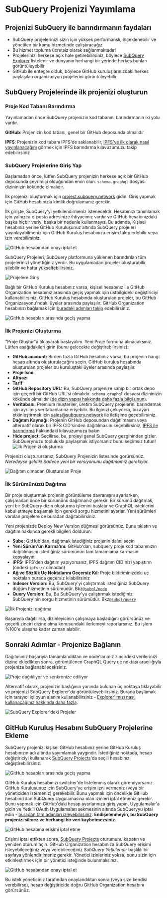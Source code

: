 # SubQuery Projenizi Yayımlama

## Projenizi SubQuery ile barındırmanın faydaları

- SubQuery projelerinizi sizin için yüksek performanslı, ölçeklenebilir ve yönetilen bir kamu hizmetinde çalıştıracağız
- Bu hizmet topluma ücretsiz olarak sağlanmaktadır!
- Projelerinizi herkese açık hale getirebilirsiniz, böylece [SubQuery Explorer](https://explorer.subquery.network) listelenir ve dünyanın herhangi bir yerinde herkes bunları görüntüleyebilir
- GitHub ile entegre olduk, böylece GitHub kuruluşlarınızdaki herkes paylaşılan organizasyon projelerini görüntüleyebilir

## SubQuery Projelerinde ilk projenizi oluşturun

### Proje Kod Tabanı Barındırma

Yayınlamadan önce SubQuery projenizin kod tabanını barındırmanın iki yolu vardır.

**GitHub**: Projenizin kod tabanı, genel bir GitHub deposunda olmalıdır

**IPFS**: Projenizin kod tabanı IPFS'de saklanabilir, [IPFS'ye ilk olarak nasıl yayınlanacağını](ipfs.md) görmek için IPFS barındırma kılavuzumuzu takip edebilirsiniz

### SubQuery Projelerine Giriş Yap

Başlamadan önce, lütfen SubQuery projenizin herkese açık bir GitHub deposunda çevrimiçi olduğundan emin olun. `schema.graphql` dosyası dizininizin kökünde olmalıdır.

İlk projenizi oluşturmak için [project.subquery.network](https://project.subquery.network) gidin. Giriş yapmak için GitHub hesabınızla kimlik doğrulamanız gerekir.

İlk girişte, SubQuery'yi yetkilendirmeniz istenecektir. Hesabınızı tanımlamak için yalnızca e-posta adresinize ihtiyacımız vardır ve GitHub hesabınızdaki başka hiçbir veriyi başka bir nedenle kullanmayız. Bu adımda, Kişisel hesabınız yerine GitHub Kuruluşunuz altında SubQuery projeleri yayınlayabilmeniz için GitHub Kuruluş hesabınıza erişim talep edebilir veya izin verebilirsiniz.

![GitHub hesabından onayı iptal et](/assets/img/project_auth_request.png)

SubQuery Projeleri, SubQuery platformuna yüklenen barındırılan tüm projelerinizi yönettiğiniz yerdir. Bu uygulamadan projeler oluşturabilir, silebilir ve hatta yükseltebilirsiniz.

![Projelere Giriş](/assets/img/projects-dashboard.png)

Bağlı bir GitHub Kuruluş hesabınız varsa, kişisel hesabınız ile GitHub Organization hesabınız arasında geçiş yapmak için üstbilgideki değiştiriciyi kullanabilirsiniz. GitHub Kuruluş hesabında oluşturulan projeler, bu GitHub Organizasyonu'ndaki üyeler arasında paylaşılır. GitHub Organization hesabınızı bağlamak için [buradaki adımları takip](#add-github-organization-account-to-subquery-projects) edebilirsiniz.

![GitHub hesapları arasında geçiş yapma](/assets/img/projects-account-switcher.png)

### İlk Projenizi Oluşturma

"Proje Oluştur"a tıklayarak başlayalım. Yeni Proje formuna alınacaksınız. Lütfen aşağıdakileri girin (bunu gelecekte değiştirebilirsiniz):

- **GitHub account:** Birden fazla GitHub hesabınız varsa, bu projenin hangi hesap altında oluşturulacağını seçin. GitHub kuruluş hesabında oluşturulan projeler bu kuruluştaki üyeler arasında paylaşılır.
- **Proje İsmi**
- **Altyazı**
- **Tarif**
- **GitHub Repository URL:** Bu, SubQuery projenize sahip bir ortak depo için geçerli bir GitHub URL'si olmalıdır. `schema.graphql` dosyası dizininizin kökünde olmalıdır ([de dizin yapısı hakkında daha fazla bilgi unun](../create/introduction.md#directory-structure)).
- **Veritabanı**: Premium müşteriler, üretim SubQuery projelerini barındırmak için ayrılmış veritabanlarına erişebilir. Bu ilginizi çekiyorsa, bu ayarı etkinleştirmek için [sales@subquery.network](mailto:sales@subquery.network) ile iletişime geçebilirsiniz.
- **Dağıtım Kaynağı:** Projenin GitHub deposundan dağıtılmasını veya alternatif olarak bir IPFS CID'sinden dağıtılmasını seçebilirsiniz, [IPFS ile barındırma](ipfs.md) hakkındaki kılavuzumuza bakın
- **Hide project:** Seçilirse, bu, projeyi genel SubQuery gezgininden gizler. SubQuerynuzu toplulukla paylaşmak istiyorsanız bunu seçimsiz tutun! ![İlk Projenizi oluşturma](/assets/img/projects-create.png)

Projenizi oluşturursanız, SubQuery Projenizin listesinde görürsünüz. _Neredeyse geldik! Sadece yeni bir versiyonunu dağıtmamız gerekiyor._

![Dağıtım olmadan Oluşturulan Proje](/assets/img/projects-no-deployment.png)

### İlk Sürümünüzü Dağıtma

Bir proje oluşturmak projenin görüntüleme davranışını ayarlarken, çalışmadan önce bir sürümünü dağıtmanız gerekir. Bir sürümü dağıtmak, yeni bir SubQuery dizin oluşturma işlemini başlatır ve GraphQL isteklerini kabul etmeye başlamak için gerekli sorgu hizmetini ayarlar. Yeni sürümleri varolan projelere de buradan dağıtabilirsiniz.

Yeni projenizde Deploy New Version düğmesi görürsünüz. Bunu tıklatın ve dağıtım hakkında gerekli bilgileri doldurun:

- **Şube:** GitHub'dan, dağıtmak istediğiniz projenin dalını seçin
- **Yeni Sürüm'ün Karma'ını:** GitHub'dan, subquery proje kod tabanınızın dağıtılmasını istediğiniz sürümünün tam tamamlama karmasını kopyalayın
- **IPFS:** IPFS'den dağıtım yapıyorsanız, IPFS dağıtım CID'nizi yapıştırın (öndeki `ipfs://` olmadan)
- **Ağ ve Sözlük Uç Noktalarını Geçersiz Kıl:** Proje bildiriminizdeki uç noktaları burada geçersiz kılabilirsiniz
- **Indexer Version:** Bu, SubQuery'yi çalıştırmak istediğiniz SubQuery düğüm hizmetinin sürümüdür. Bkz[`@subql/node`](https://www.npmjs.com/package/@subql/node)
- **Query Version:** Bu, Bu SubQuery'yu çalıştırmak istediğiniz SubQuery'nin sorgu hizmetinin sürümüdür. Bkz[`@subql/query`](https://www.npmjs.com/package/@subql/query)

![İlk Projenizi dağıtma](https://static.subquery.network/media/projects/projects-first-deployment.png)

Başarıyla dağıtılırsa, dizinleyicinin çalışmaya başladığını görürsünüz ve geçerli zinciri dizine alma konusundaki ilerlemeyi raporlarsınız. Bu işlem %100'e ulaşana kadar zaman alabilir.

## Sonraki Adımlar - Projenize Bağlanın

Dağıtımınız başarıyla tamamlandıktan ve node'larımız zincirdeki verilerinizi dizine ekledikten sonra, görüntülenen GraphQL Query uç noktası aracılığıyla projenize bağlanabileceksiniz.

![Proje dağıtılıyor ve senkronize ediliyor](/assets/img/projects-deploy-sync.png)

Alternatif olarak, projenizin başlığının yanında bulunan üç noktaya tıklayabilir ve projenizi SubQuery Explorer'da görüntüleyebilirsiniz. Burada başlamak için tarayıcı içi oyun alanını kullanabilirsiniz - [ Explorer'ımızı nasıl kullanacağınız hakkında daha fazla](../query/query.md).

![SubQuery Explorer'deki Projeler](/assets/img/projects-explorer.png)

## GitHub Kuruluş Hesabını SubQuery Projelerine Ekleme

SubQuery projenizi kişisel GitHub hesabınız yerine GitHub Kuruluş hesabınızın adı altında yayımlamak yaygındır. İstediğiniz noktada, hesap değiştiriciyi kullanarak [SubQuery Projects](https://project.subquery.network)'da seçili hesabınızı değiştirebilirsiniz.

![GitHub hesapları arasında geçiş yapma](/assets/img/projects-account-switcher.png)

GitHub Kuruluş hesabınızı switcher'de listelenmiş olarak göremiyorsanız GitHub Kuruluşunuz için SubQuery'ye erişim izni vermeniz (veya bir yöneticiden istemeniz) gerekebilir. Bunu yapmak için öncelikle GitHub hesabınızdan SubQuery Uygulamasına olan izinleri iptal etmeniz gerekir. Bunu yapmak için GitHub'daki hesap ayarlarınıza giriş yapın, Uygulamalar'a gidin ve Yetkili OAuth Uygulamaları sekmesinin altında SubQueryyu iptal edin - [ buradan tam adımları izleyebilirsiniz](https://docs.github.com/en/github/authenticating-to-github/keeping-your-account-and-data-secure/reviewing-your-authorized-applications-oauth). **Endişelenmeyin, bu SubQuery projenizi silmez ve herhangi bir veri kaybetmezsiniz.**

![GitHub hesabına erişimi iptal etme](/assets/img/project_auth_revoke.png)

Erişimi iptal ettikten sonra, [SubQuery Projects](https://project.subquery.network) oturumunu kapatın ve yeniden oturum açın. GitHub Organization hesabınıza SubQuery erişimi isteyebileceğiniz veya verebileceğiniz _SubQuery Yetkilendir_ başlıklı bir sayfaya yönlendirilmeniz gerekir. Yönetici izinleriniz yoksa, bunu sizin için etkinleştirmek için bir yönetici isteğinde bulunmalısınız.

![GitHub hesabından onayı iptal et](/assets/img/project_auth_request.png)

Bu istek yöneticiniz tarafından onaylandıktan sonra (veya size kendisi verebilirse), hesap değiştiricide doğru GitHub Organization hesabını görürsünüz.
